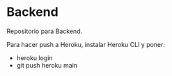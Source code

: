 # Backend
Repositorio para Backend.

Para hacer push a Heroku, instalar Heroku CLI y poner:
- heroku login
- git push heroku main
